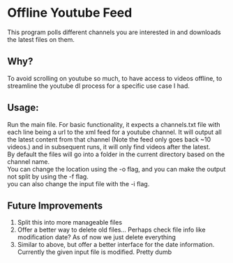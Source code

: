 # Offline Youtube Feed
This program polls different channels you are interested in and downloads the latest files on them.  

## Why?
To avoid scrolling on youtube so much, to have access to videos offline, to streamline the youtube dl process for a specific use case I had.

## Usage:
Run the main file. For basic functionality, it expects a channels.txt file with each line being a url to the xml feed for a youtube channel.
It will output all the latest content from that channel (Note the feed only goes back ~10 videos.) and in subsequent runs, it will only find videos after the latest.  
By default the files will go into a folder in the current directory based on the channel name.  
You can change the location using the -o flag, and you can make the output not split by using the -f flag.  
you can also change the input file with the -i flag.  


## Future Improvements
1. Split this into more manageable files  
2. Offer a better way to delete old files... Perhaps check file info like modification date? As of now we just delete everything  
3. Similar to above, but offer a better interface for the date information. Currently the given input file is modified. Pretty dumb



